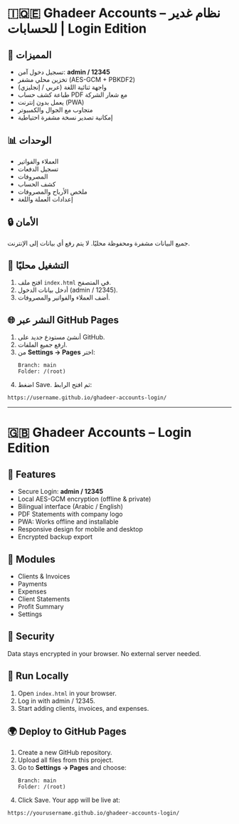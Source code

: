# 🇮🇶🇪 Ghadeer Accounts – نظام غدير للحسابات | Login Edition

## 💎 المميزات
- تسجيل دخول آمن: **admin / 12345**
- تخزين محلي مشفر (AES-GCM + PBKDF2)
- واجهة ثنائية اللغة (عربي / إنجليزي)
- طباعة كشف حساب PDF مع شعار الشركة
- يعمل بدون إنترنت (PWA)
- متجاوب مع الجوال والكمبيوتر
- إمكانية تصدير نسخة مشفرة احتياطية

## 📊 الوحدات
- العملاء والفواتير
- تسجيل الدفعات
- المصروفات
- كشف الحساب
- ملخص الأرباح والمصروفات
- إعدادات العملة واللغة

## 🔒 الأمان
جميع البيانات مشفرة ومحفوظة محليًا. لا يتم رفع أي بيانات إلى الإنترنت.

## 🚀 التشغيل محليًا
1. افتح ملف `index.html` في المتصفح.
2. أدخل بيانات الدخول (admin / 12345).
3. أضف العملاء والفواتير والمصروفات.

## 🌐 النشر عبر GitHub Pages
1. أنشئ مستودع جديد على GitHub.
2. ارفع جميع الملفات.
3. من **Settings → Pages** اختر:
   ```
   Branch: main
   Folder: /(root)
   ```
4. اضغط Save.
ثم افتح الرابط:
```
https://username.github.io/ghadeer-accounts-login/
```

---

# 🇬🇧 Ghadeer Accounts – Login Edition

## 🌟 Features
- Secure Login: **admin / 12345**
- Local AES-GCM encryption (offline & private)
- Bilingual interface (Arabic / English)
- PDF Statements with company logo
- PWA: Works offline and installable
- Responsive design for mobile and desktop
- Encrypted backup export

## 💼 Modules
- Clients & Invoices
- Payments
- Expenses
- Client Statements
- Profit Summary
- Settings

## 🔐 Security
Data stays encrypted in your browser. No external server needed.

## 🧭 Run Locally
1. Open `index.html` in your browser.
2. Log in with admin / 12345.
3. Start adding clients, invoices, and expenses.

## 🌍 Deploy to GitHub Pages
1. Create a new GitHub repository.
2. Upload all files from this project.
3. Go to **Settings → Pages** and choose:
   ```
   Branch: main
   Folder: /(root)
   ```
4. Click Save. Your app will be live at:
```
https://yourusername.github.io/ghadeer-accounts-login/
```
